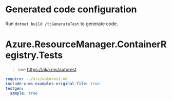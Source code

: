 # Generated code configuration

Run `dotnet build /t:GenerateTest` to generate code.

# Azure.ResourceManager.ContainerRegistry.Tests

> see https://aka.ms/autorest
``` yaml
require: ../src/autorest.md
include-x-ms-examples-original-file: true
testgen:
  sample: true
```